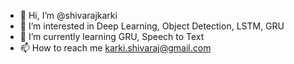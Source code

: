 - 👋 Hi, I’m @shivarajkarki
- 👀 I’m interested in Deep Learning, Object Detection, LSTM, GRU
- 🌱 I’m currently learning GRU, Speech to Text 
- 📫 How to reach me karki.shivaraj@gmail.com

<!---
shivarajkarki/shivarajkarki is a ✨ special ✨ repository because its `README.md` (this file) appears on your GitHub profile.
You can click the Preview link to take a look at your changes.
--->
